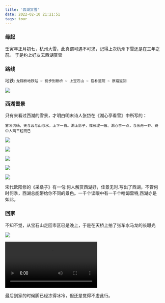 ```yaml
---
title: '西湖赏雪'
date: 2022-02-10 21:21:51
tags: tour
---
```




### 缘起

壬寅年正月初七，杭州大雪，此真谓可遇不可求，记得上次杭州下雪还是在三年之前。 于是约上好友去西湖赏雪 

### 路线

地铁: `龙翔桥地铁站 ~ 徒步到断桥 ~ 上宝石山 ~ 抱朴道院 ~ 原路返回`

![](map.png) 



### 西湖雪景

只有来看过西湖的雪景，才明白明末诗人张岱在《湖心亭看雪》中所写的：

```
雾凇沆砀，天与云与山与水，上下一白。湖上影子，惟长堤一痕、湖心亭一点，与余舟一芥、舟中人两三粒而已
```



![](1.jpeg) 



![](2.jpeg) 



![](3.jpeg) 



![](6.jpeg) 



![](5.jpeg) 



宋代欧阳修的《采桑子》有一句:何人解赏西湖好，佳景无时.写出了西湖，不管何时何季，西湖总能带给你不同的景色。一千个读眼中有一千个哈姆雷特,西湖亦是如此。



### 回家

不知不觉，从宝石山走回市区已是晚上，于是在天桥上拍了张车水马龙的长曝光



![](4.jpeg) 



<video src = video.mp4></video>



最后到家的时候脚已经冻得冰冷，但还是觉得不虚此行。 
